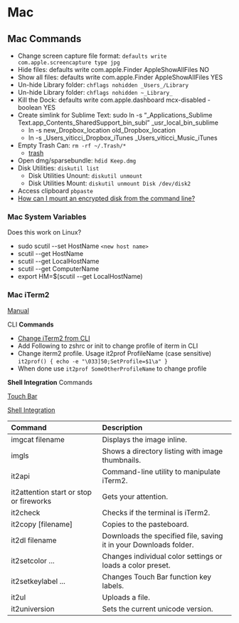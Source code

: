 # Mac

## Mac Commands

- Change screen capture file format: `defaults write com.apple.screencapture type jpg`
- Hide files: defaults write com.apple.Finder AppleShowAllFiles NO
- Show all files: defaults write com.apple.Finder AppleShowAllFiles YES
- Un-hide Library folder: `chflags nohidden _Users_/Library`
- Un-hide Library folder: `chflags nohidden ~_Library_`
- Kill the Dock: defaults write com.apple.dashboard mcx-disabled -boolean YES
- Create simlink for Sublime Text: sudo ln -s “_Applications_Sublime Text.app_Contents_SharedSupport_bin_subl” _usr_local_bin_sublime
  - ln -s new_Dropbox_location old_Dropbox_location
  - ln -s _Users_viticci_Dropbox_iTunes _Users_viticci_Music_iTunes
- Empty Trash Can: `rm -rf ~/.Trash/*`
  - [trash](https://hasseg.org/trash/)
- Open dmg/sparsebundle: `hdid Keep.dmg`
- Disk Utilities: `diskutil list`
  - Disk Utilities Unount: `diskutil unmount`
  - Disk Utilities Mount: `diskutil unmount Disk /dev/disk2`
- Access clipboard `pbpaste`
- [How can I mount an encrypted disk from the command line?](https://apple.stackexchange.com/questions/42257/how-can-i-mount-an-encrypted-disk-from-the-command-line)

### Mac System Variables

Does this work on Linux?

- sudo scutil --set HostName `<new host name>`
- scutil --get HostName
- scutil --get LocalHostName
- scutil --get ComputerName
- export HM=$(scutil --get LocalHostName)

### Mac iTerm2

[Manual](https://iterm2.com/documentation.html)

CLI **Commands**

- [Change iTerm2 from CLI](https://coderwall.com/p/s-2_nw/change-iterm2-color-profile-from-the-cli)
- Add Following to zshrc or init to change profile of iterm in CLI
- Change iterm2 profile. Usage it2prof ProfileName (case sensitive) `it2prof() { echo -e "\033]50;SetProfile=$1\a" }`
- When done use `it2prof SomeOtherProfileName` to change profile

**Shell Integration** Commands

[Touch Bar](https://iterm2.com/documentation-touch-bar.html)

[Shell Integration](https://www.iterm2.com/documentation-shell-integration.html)

| Command                                 | Description                                                       |
| :-------------------------------------- | :---------------------------------------------------------------- |
| imgcat filename                         | Displays the image inline.                                        |
| imgls                                   | Shows a directory listing with image thumbnails.                  |
| it2api                                  | Command-line utility to manipulate iTerm2.                        |
| it2attention start or stop or fireworks | Gets your attention.                                              |
| it2check                                | Checks if the terminal is iTerm2.                                 |
| it2copy [filename]                      | Copies to the pasteboard.                                         |
| it2dl filename                          | Downloads the specified file, saving it in your Downloads folder. |
| it2setcolor ...                         | Changes individual color settings or loads a color preset.        |
| it2setkeylabel ...                      | Changes Touch Bar function key labels.                            |
| it2ul                                   | Uploads a file.                                                   |
| it2universion                           | Sets the current unicode version.                                 |
